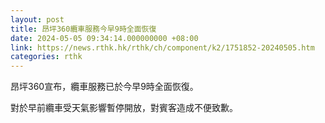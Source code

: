 ```yaml
---
layout: post
title: 昂坪360纜車服務今早9時全面恢復
date: 2024-05-05 09:34:14.000000000 +08:00
link: https://news.rthk.hk/rthk/ch/component/k2/1751852-20240505.htm
categories: rthk
---
```


昂坪360宣布，纜車服務已於今早9時全面恢復。

對於早前纜車受天氣影響暫停開放，對賓客造成不便致歉。
